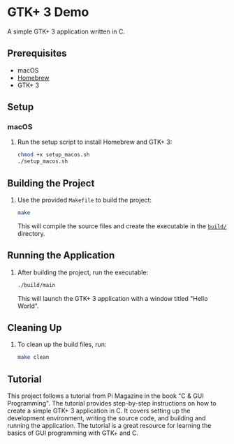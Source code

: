 # GTK+ 3 Demo

A simple GTK+ 3 application written in C.

## Prerequisites

- macOS
- [Homebrew](https://brew.sh/)
- GTK+ 3

## Setup

### macOS

1. Run the setup script to install Homebrew and GTK+ 3:

    ```sh
    chmod +x setup_macos.sh
    ./setup_macos.sh
    ```

## Building the Project

1. Use the provided `Makefile` to build the project:

    ```sh
    make
    ```

    This will compile the source files and create the executable in the [`build/`](command:_github.copilot.openRelativePath?%5B%7B%22scheme%22%3A%22file%22%2C%22authority%22%3A%22%22%2C%22path%22%3A%22%2FUsers%2Fspencer%2FProjects%2Fgtk_demo%2Fbuild%2F%22%2C%22query%22%3A%22%22%2C%22fragment%22%3A%22%22%7D%2C%22b66be91d-4955-4caa-bcbf-0c38d486df17%22%5D "/Users/spencer/Projects/gtk_demo/build/") directory.

## Running the Application

1. After building the project, run the executable:

    ```sh
    ./build/main
    ```

    This will launch the GTK+ 3 application with a window titled "Hello World".

## Cleaning Up

1. To clean up the build files, run:

    ```sh
    make clean
    ```

## Tutorial
This project follows a tutorial from Pi Magazine in the book "C & GUI Programming". The tutorial provides step-by-step instructions on how to create a simple GTK+ 3 application in C. It covers setting up the development environment, writing the source code, and building and running the application. The tutorial is a great resource for learning the basics of GUI programming with GTK+ and C.
